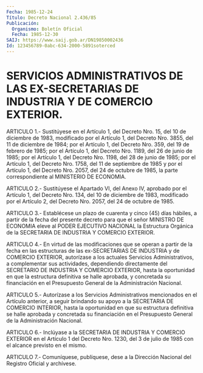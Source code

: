 ```yaml
---
Fecha: 1985-12-24
Título: Decreto Nacional 2.436/85
Publicación:
  Organismo: Boletín Oficial
  Fecha: 1985-12-30
SAIJ: https://www.saij.gob.ar/DN19850002436
Id: 123456789-0abc-634-2000-5891soterced
---
```

# SERVICIOS ADMINISTRATIVOS DE LAS EX-SECRETARIAS DE INDUSTRIA Y DE COMERCIO EXTERIOR.

<a id="1"></a>
ARTICULO  1.-  Sustitúyese  en  el Artículo 1, del Decreto Nro. 15, del 10 de diciembre de 1983, modificado  por  el  Artículo  1,  del Decreto  Nro. 3855, del 11 de diciembre de 1984; por el Artículo 1, del Decreto  Nro.  359,  del 19 de febrero de 1985; por el Artículo 1, del Decreto Nro. 1189,  del 26 de junio de 1985; por el Artículo 1, del Decreto Nro. 1198, del  28 de junio de 1985; por el Artículo 1, del Decreto Nro. 1758, del 11  de  septiembre  de  1985 y por el Artículo  1, del Decreto Nro. 2057, del 24 de octubre de  1985,  la parte correspondiente al MINISTERIO DE ECONOMIA.

<a id="2"></a>
ARTICULO  2.-  Sustitúyese  el  Apartado VI, del Anexo IV, aprobado por el Artículo 1, del Decreto Nro.  134,  del  10  de diciembre de 1983, modificado por el Artículo 2, del Decreto Nro.  2057,  del 24 de octubre de 1985.

<a id="3"></a>
ARTICULO  3.-  Establécese  un  plazo de cuarenta y cinco (45) días hábiles, a partir de la fecha del  presente  decreto  para  que  el señor  MINISTRO  DE  ECONOMIA  eleve al PODER EJECUTIVO NACIONAL la Estructura  Orgánica  de  la SECRETARIA  DE  INDUSTRIA  Y  COMERCIO EXTERIOR.

<a id="4"></a>
ARTICULO  4.-  En  virtud  de  las  modificaciones  que se operan a partir  de  la  fecha  en las estructuras de las ex-SECRETARIAS  DE INDUSTRIA  y  de  COMERCIO  EXTERIOR,  autorízase  a  los  actuales Servicios  Administrativos,    a    complementar  sus  actividades, dependiendo directamente del SECRETARIO  DE  INDUSTRIA  Y  COMERCIO EXTERIOR,  hasta la oportunidad en que la estructura definitiva  se halle aprobada,  y  concretada  su  financiación  en el Presupuesto General de la Administración Nacional.

<a id="5"></a>
ARTICULO 5.- Autorízase a los Servicios Administrativos mencionados  en el Artículo anterior, a seguir brindando su apoyo a la SECRETARIA  DE COMERCIO INTERIOR, hasta la oportunidad en que su estructura definitiva se halle aprobada y concretada su financiación  en   el  Presupuesto  General  de  la  Administración Nacional.

<a id="6"></a>
ARTICULO  6.-  Inclúyase  a  la  SECRETARIA DE INDUSTRIA Y COMERCIO EXTERIOR en el Artículo 1 del Decreto  Nro. 1230, del 3 de julio de 1985 con el alcance previsto en el mismo.

<a id="7"></a>
ARTICULO  7.- Comuníquese, publíquese, dese a la Dirección Nacional del Registro Oficial y archívese.